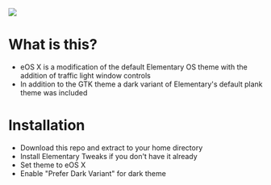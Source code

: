 ![](https://raw.githubusercontent.com/ipproductions/eOS-X/master/eOS%20X%20(Screenshots)/1.png)

# What is this?
- eOS X is a modification of the default Elementary OS theme with the addition of traffic light window controls
- In addition to the GTK theme a dark variant of Elementary's default plank theme was included


# Installation
- Download this repo and extract to your home directory
- Install Elementary Tweaks if you don't have it already
- Set theme to eOS X
- Enable "Prefer Dark Variant" for dark theme
